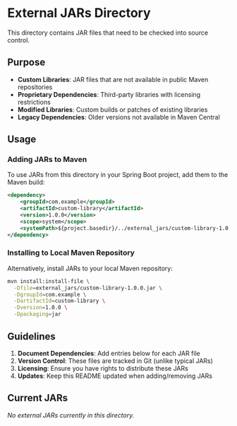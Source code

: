 # External JARs Directory

This directory contains JAR files that need to be checked into source control.

## Purpose

- **Custom Libraries**: JAR files that are not available in public Maven repositories
- **Proprietary Dependencies**: Third-party libraries with licensing restrictions
- **Modified Libraries**: Custom builds or patches of existing libraries
- **Legacy Dependencies**: Older versions not available in Maven Central

## Usage

### Adding JARs to Maven

To use JARs from this directory in your Spring Boot project, add them to the Maven build:

```xml
<dependency>
    <groupId>com.example</groupId>
    <artifactId>custom-library</artifactId>
    <version>1.0.0</version>
    <scope>system</scope>
    <systemPath>${project.basedir}/../external_jars/custom-library-1.0.0.jar</systemPath>
</dependency>
```

### Installing to Local Maven Repository

Alternatively, install JARs to your local Maven repository:

```bash
mvn install:install-file \
  -Dfile=external_jars/custom-library-1.0.0.jar \
  -DgroupId=com.example \
  -DartifactId=custom-library \
  -Dversion=1.0.0 \
  -Dpackaging=jar
```

## Guidelines

1. **Document Dependencies**: Add entries below for each JAR file
2. **Version Control**: These files are tracked in Git (unlike typical JARs)
3. **Licensing**: Ensure you have rights to distribute these JARs
4. **Updates**: Keep this README updated when adding/removing JARs

## Current JARs

<!-- Add entries for each JAR file in this directory -->
<!-- Example:
- `aerospike-custom-client-1.2.3.jar` - Custom Aerospike client with patches
- `proprietary-lib-2.1.0.jar` - Proprietary library from vendor XYZ
-->

*No external JARs currently in this directory.*

